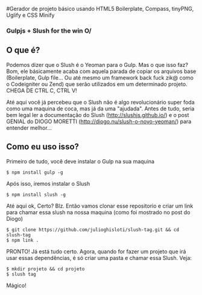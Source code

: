 #Gerador de projeto básico usando HTML5 Boilerplate, Compass, tinyPNG, Uglify e CSS Minify 

### Gulpjs + Slush for the win O/


## O que é?
Podemos dizer que o Slush é o Yeoman para o Gulp. Mas o que isso faz? Bom, ele básicamente acaba com aquela parada de copiar os arquivos base (Boilerplate, Gulp file… Ou até mesmo um framework back fuck zik@ como o Codeigniter ou Zend) que serão utilizados em um determinado projeto. CHEGA DE CTRL C, CTRL V!

Até aqui você já percebeu que o Slush não é algo revolucionário super foda como uma maquina de coca, mas já da uma "ajudada". Antes de tudo, seria bem legal ler a documentação do Slush (http://slushjs.github.io/) e o post GENIAL do DIOGO MORETTI (http://diogo.nu/slush-o-novo-yeoman/) para entender melhor...


## Como eu uso isso?
Primeiro de tudo, você deve instalar o Gulp na sua maquina

	$ npm install gulp -g
	
Após isso, iremos instalar o Slush

	$ npm install slush -g

Até aqui ok, Certo? Blz. Então vamos clonar esse repositorio e criar um link para chamar essa slush na nossa maquina (como foi mostrado no post do Diogo)

	$ git clone https://github.com/julioghisloti/slush-tag.git && cd slush-tag
	$ npm link .
	
PRONTO! Já está tudo certo. Agora, quando for fazer um projeto que irá usar essas dependências, é só criar uma pasta e chamar essa Slush. Veja:
	
	$ mkdir projeto && cd projeto
	$ slush tag
	
Mágico!